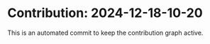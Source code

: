 # Contribution: 2024-12-18-10-20
This is an automated commit to keep the contribution graph active.
